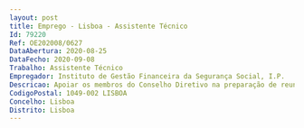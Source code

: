 ```yaml
--- 
layout: post
title: Emprego - Lisboa - Assistente Técnico
Id: 79220
Ref: OE202008/0627
DataAbertura: 2020-08-25
DataFecho: 2020-09-08
Trabalho: Assistente Técnico
Empregador: Instituto de Gestão Financeira da Segurança Social, I.P.
Descricao: Apoiar os membros do Conselho Diretivo na preparação de reuniões e na elaboração das respetivas atas Efetuar a gestão da correspondência dirigida aos membros do Conselho Diretivo, assegurando o seu encaminhamento para os destinatários, bem como executar os procedimentos de expedição de correspondência Organização de processos e respetivo arquivo (físico e digital) Receber e encaminhar chamadas telefónicas e estabelecer contactos via telefone Organizar e manter atualizada a agenda dos membros do Conselho Diretivo Elaboração de ofícios, relatórios, memorandos, e outros documentos, em suporte informático Desempenhar pontualmente atividades de apoio a outros serviços, cuja abrangência transversal implique envolvimento por parte do Conselho Diretivo
CodigoPostal: 1049-002 LISBOA
Concelho: Lisboa
Distrito: Lisboa
--- 
```

